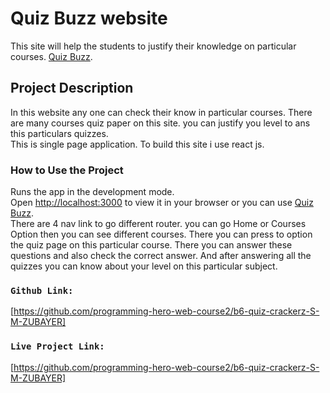 # Quiz Buzz website
This site will help the students to justify their knowledge on particular courses. [Quiz Buzz](https://quiz-buzz-justify.netlify.app/).

##  Project Description

In this website any one can check their know in particular courses. There are many courses quiz paper on this site. you can justify you level to ans this particulars quizzes. <br/>
This is single page application. To build this site i use react js.

### How to Use the Project

Runs the app in the development mode.\
Open [http://localhost:3000](http://localhost:3000) to view it in your browser or you can use [Quiz Buzz](https://quiz-buzz-justify.netlify.app/). <br/>
There are 4 nav link to go different router. you can go Home or Courses Option then you can see different courses. There you can press to option the quiz page on this particular course. There you can answer these questions and also check the correct answer. And after answering all the quizzes you can know about your level on this particular subject. 

### `Github Link:`
[https://github.com/programming-hero-web-course2/b6-quiz-crackerz-S-M-ZUBAYER]


### `Live Project Link:`
[https://github.com/programming-hero-web-course2/b6-quiz-crackerz-S-M-ZUBAYER]
